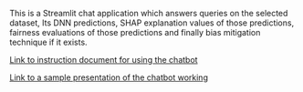 This is a Streamlit chat application which answers queries on the selected dataset, Its DNN predictions, SHAP explanation values of those predictions, fairness evaluations of those predictions and finally bias mitigation technique if it exists. 

[Link to instruction document for using the chatbot](https://www.icloud.com/iclouddrive/022NA2JS2Cym-19PeUd0sqw7g#Chatbot%5FInstructions)

[Link to a sample presentation of the chatbot working](https://www.icloud.com/iclouddrive/0acY9V6CVsP7QdkCM5yrRpXrQ#Thesis-pre)
